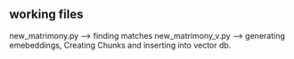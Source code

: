 ## working files
new_matrimony.py --> finding matches
new_matrimony_v.py --> generating emebeddings, Creating Chunks and inserting into vector db.